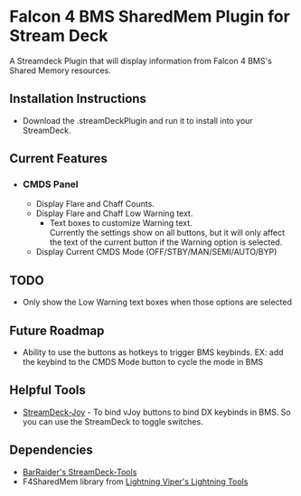 # Falcon 4 BMS SharedMem Plugin for Stream Deck

A Streamdeck Plugin that will display information from Falcon 4 BMS's Shared Memory resources.

## Installation Instructions
* Download the .streamDeckPlugin and run it to install into your StreamDeck.

## Current Features
* ### CMDS Panel
	* Display Flare and Chaff Counts.
	* Display Flare and Chaff Low Warning text.
		* Text boxes to customize Warning text. <br>Currently the settings show on all buttons, but it will only affect the text of the current button if the Warning option is selected.
	* Display Current CMDS Mode (OFF/STBY/MAN/SEMI/AUTO/BYP)

## TODO
* Only show the Low Warning text boxes when those options are selected

## Future Roadmap
* Ability to use the buttons as hotkeys to trigger BMS keybinds. EX: add the keybind to the CMDS Mode button to cycle the mode in BMS

## Helpful Tools
* [StreamDeck-Joy](https://github.com/ashupp/Streamdeck-vJoy) - To bind vJoy buttons to bind DX keybinds in BMS. So you can use the StreamDeck to toggle switches.


## Dependencies
* [BarRaider's StreamDeck-Tools](https://github.com/BarRaider/streamdeck-tools)
* F4SharedMem library from [Lightning Viper's Lightning Tools](https://github.com/lightningviper/lightningstools)



